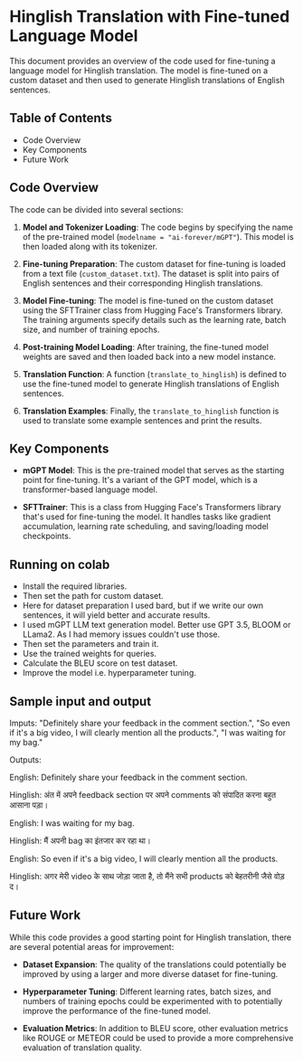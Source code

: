 # Hinglish Translation with Fine-tuned Language Model

This document provides an overview of the code used for fine-tuning a language model for Hinglish translation. The model is fine-tuned on a custom dataset and then used to generate Hinglish translations of English sentences.

## Table of Contents
- Code Overview
- Key Components
- Future Work

## Code Overview

The code can be divided into several sections:

1. **Model and Tokenizer Loading**: The code begins by specifying the name of the pre-trained model (`modelname = "ai-forever/mGPT"`). This model is then loaded along with its tokenizer.

2. **Fine-tuning Preparation**: The custom dataset for fine-tuning is loaded from a text file (`custom_dataset.txt`). The dataset is split into pairs of English sentences and their corresponding Hinglish translations.

3. **Model Fine-tuning**: The model is fine-tuned on the custom dataset using the SFTTrainer class from Hugging Face's Transformers library. The training arguments specify details such as the learning rate, batch size, and number of training epochs.

4. **Post-training Model Loading**: After training, the fine-tuned model weights are saved and then loaded back into a new model instance.

5. **Translation Function**: A function (`translate_to_hinglish`) is defined to use the fine-tuned model to generate Hinglish translations of English sentences.

6. **Translation Examples**: Finally, the `translate_to_hinglish` function is used to translate some example sentences and print the results.

## Key Components

- **mGPT Model**: This is the pre-trained model that serves as the starting point for fine-tuning. It's a variant of the GPT model, which is a transformer-based language model.

- **SFTTrainer**: This is a class from Hugging Face's Transformers library that's used for fine-tuning the model. It handles tasks like gradient accumulation, learning rate scheduling, and saving/loading model checkpoints.

## Running on colab
- Install the required libraries.
- Then set the path for custom dataset.
- Here for dataset preparation I used bard, but if we write our own sentences, it will yield better and accurate results.
- I used mGPT LLM text generation model. Better use GPT 3.5, BLOOM or LLama2. As I had memory issues couldn't use those.
- Then set the parameters and train it.
- Use the trained weights for queries.
- Calculate the BLEU score on test dataset.
- Improve the model i.e. hyperparameter tuning.

## Sample input and output
Imputs:
  "Definitely share your feedback in the comment section.",
  "So even if it's a big video, I will clearly mention all the products.",
  "I was waiting for my bag." 
  
Outputs:


 English: Definitely share your feedback in the comment section.
 
 Hinglish: अंत में अपने feedback section पर अपने comments को संपादित करना बहुत आसाना पड़ा।
 

 English: I was waiting for my bag.
 
 Hinglish: मैं अपनी bag का इंतजार कर रहा था।


 English: So even if it's a big video, I will clearly mention all the products.
 
 Hinglish: अगर मेरी video के साथ जोड़ा जाता है, तो मैंने सभी products को बेहतरीनी जैसे वोड़ द।
  
## Future Work

While this code provides a good starting point for Hinglish translation, there are several potential areas for improvement:

- **Dataset Expansion**: The quality of the translations could potentially be improved by using a larger and more diverse dataset for fine-tuning.

- **Hyperparameter Tuning**: Different learning rates, batch sizes, and numbers of training epochs could be experimented with to potentially improve the performance of the fine-tuned model.

- **Evaluation Metrics**: In addition to BLEU score, other evaluation metrics like ROUGE or METEOR could be used to provide a more comprehensive evaluation of translation quality.
